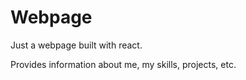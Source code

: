 # Webpage
Just a webpage built with react.

Provides information about me, my skills, projects, etc.
